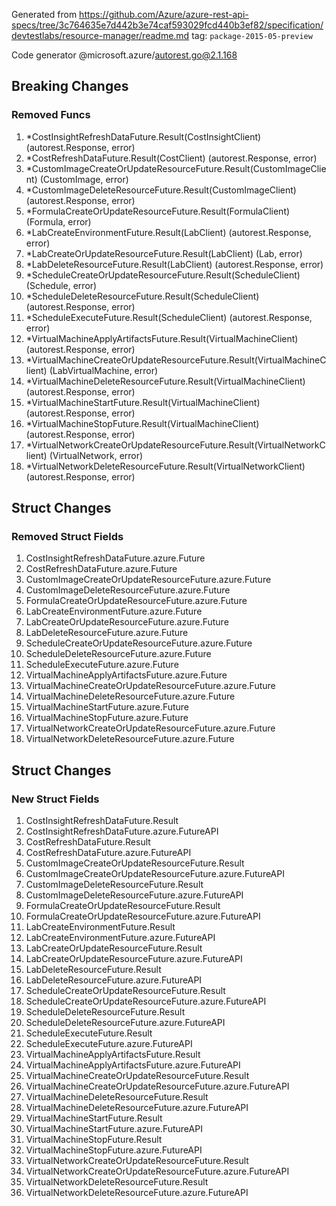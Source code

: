 Generated from https://github.com/Azure/azure-rest-api-specs/tree/3c764635e7d442b3e74caf593029fcd440b3ef82/specification/devtestlabs/resource-manager/readme.md tag: `package-2015-05-preview`

Code generator @microsoft.azure/autorest.go@2.1.168

## Breaking Changes

### Removed Funcs

1. *CostInsightRefreshDataFuture.Result(CostInsightClient) (autorest.Response, error)
1. *CostRefreshDataFuture.Result(CostClient) (autorest.Response, error)
1. *CustomImageCreateOrUpdateResourceFuture.Result(CustomImageClient) (CustomImage, error)
1. *CustomImageDeleteResourceFuture.Result(CustomImageClient) (autorest.Response, error)
1. *FormulaCreateOrUpdateResourceFuture.Result(FormulaClient) (Formula, error)
1. *LabCreateEnvironmentFuture.Result(LabClient) (autorest.Response, error)
1. *LabCreateOrUpdateResourceFuture.Result(LabClient) (Lab, error)
1. *LabDeleteResourceFuture.Result(LabClient) (autorest.Response, error)
1. *ScheduleCreateOrUpdateResourceFuture.Result(ScheduleClient) (Schedule, error)
1. *ScheduleDeleteResourceFuture.Result(ScheduleClient) (autorest.Response, error)
1. *ScheduleExecuteFuture.Result(ScheduleClient) (autorest.Response, error)
1. *VirtualMachineApplyArtifactsFuture.Result(VirtualMachineClient) (autorest.Response, error)
1. *VirtualMachineCreateOrUpdateResourceFuture.Result(VirtualMachineClient) (LabVirtualMachine, error)
1. *VirtualMachineDeleteResourceFuture.Result(VirtualMachineClient) (autorest.Response, error)
1. *VirtualMachineStartFuture.Result(VirtualMachineClient) (autorest.Response, error)
1. *VirtualMachineStopFuture.Result(VirtualMachineClient) (autorest.Response, error)
1. *VirtualNetworkCreateOrUpdateResourceFuture.Result(VirtualNetworkClient) (VirtualNetwork, error)
1. *VirtualNetworkDeleteResourceFuture.Result(VirtualNetworkClient) (autorest.Response, error)

## Struct Changes

### Removed Struct Fields

1. CostInsightRefreshDataFuture.azure.Future
1. CostRefreshDataFuture.azure.Future
1. CustomImageCreateOrUpdateResourceFuture.azure.Future
1. CustomImageDeleteResourceFuture.azure.Future
1. FormulaCreateOrUpdateResourceFuture.azure.Future
1. LabCreateEnvironmentFuture.azure.Future
1. LabCreateOrUpdateResourceFuture.azure.Future
1. LabDeleteResourceFuture.azure.Future
1. ScheduleCreateOrUpdateResourceFuture.azure.Future
1. ScheduleDeleteResourceFuture.azure.Future
1. ScheduleExecuteFuture.azure.Future
1. VirtualMachineApplyArtifactsFuture.azure.Future
1. VirtualMachineCreateOrUpdateResourceFuture.azure.Future
1. VirtualMachineDeleteResourceFuture.azure.Future
1. VirtualMachineStartFuture.azure.Future
1. VirtualMachineStopFuture.azure.Future
1. VirtualNetworkCreateOrUpdateResourceFuture.azure.Future
1. VirtualNetworkDeleteResourceFuture.azure.Future

## Struct Changes

### New Struct Fields

1. CostInsightRefreshDataFuture.Result
1. CostInsightRefreshDataFuture.azure.FutureAPI
1. CostRefreshDataFuture.Result
1. CostRefreshDataFuture.azure.FutureAPI
1. CustomImageCreateOrUpdateResourceFuture.Result
1. CustomImageCreateOrUpdateResourceFuture.azure.FutureAPI
1. CustomImageDeleteResourceFuture.Result
1. CustomImageDeleteResourceFuture.azure.FutureAPI
1. FormulaCreateOrUpdateResourceFuture.Result
1. FormulaCreateOrUpdateResourceFuture.azure.FutureAPI
1. LabCreateEnvironmentFuture.Result
1. LabCreateEnvironmentFuture.azure.FutureAPI
1. LabCreateOrUpdateResourceFuture.Result
1. LabCreateOrUpdateResourceFuture.azure.FutureAPI
1. LabDeleteResourceFuture.Result
1. LabDeleteResourceFuture.azure.FutureAPI
1. ScheduleCreateOrUpdateResourceFuture.Result
1. ScheduleCreateOrUpdateResourceFuture.azure.FutureAPI
1. ScheduleDeleteResourceFuture.Result
1. ScheduleDeleteResourceFuture.azure.FutureAPI
1. ScheduleExecuteFuture.Result
1. ScheduleExecuteFuture.azure.FutureAPI
1. VirtualMachineApplyArtifactsFuture.Result
1. VirtualMachineApplyArtifactsFuture.azure.FutureAPI
1. VirtualMachineCreateOrUpdateResourceFuture.Result
1. VirtualMachineCreateOrUpdateResourceFuture.azure.FutureAPI
1. VirtualMachineDeleteResourceFuture.Result
1. VirtualMachineDeleteResourceFuture.azure.FutureAPI
1. VirtualMachineStartFuture.Result
1. VirtualMachineStartFuture.azure.FutureAPI
1. VirtualMachineStopFuture.Result
1. VirtualMachineStopFuture.azure.FutureAPI
1. VirtualNetworkCreateOrUpdateResourceFuture.Result
1. VirtualNetworkCreateOrUpdateResourceFuture.azure.FutureAPI
1. VirtualNetworkDeleteResourceFuture.Result
1. VirtualNetworkDeleteResourceFuture.azure.FutureAPI
